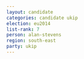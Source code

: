 ```yaml
---
layout: candidate
categories: candidate ukip
election: eu2014
list-rank: 7
person: alan-stevens
region: south-east
party: ukip
---
```

